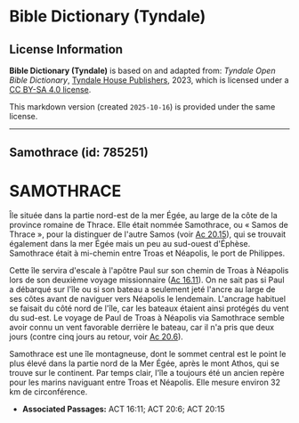 # Bible Dictionary (Tyndale)

## License Information

**Bible Dictionary (Tyndale)** is based on and adapted from: _Tyndale Open Bible Dictionary_, [Tyndale House Publishers](https://tyndaleopenresources.com/), 2023, which is licensed under a [CC BY-SA 4.0 license](https://creativecommons.org/licenses/by-sa/4.0/legalcode.en).

This markdown version (created `2025-10-16`) is provided under the same license.



--------------------------------

## Samothrace (id: 785251)

SAMOTHRACE
==========

Île située dans la partie nord\-est de la mer Égée, au large de la côte de la province romaine de Thrace. Elle était nommée Samothrace, ou « Samos de Thrace », pour la distinguer de l'autre Samos (voir [Ac 20\.15](https://ref.ly/Acts20:15)), qui se trouvait également dans la mer Égée mais un peu au sud\-ouest d'Éphèse. Samothrace était à mi\-chemin entre Troas et Néapolis, le port de Philippes.

Cette île servira d'escale à l'apôtre Paul sur son chemin de Troas à Néapolis lors de son deuxième voyage missionnaire ([Ac 16\.11](https://ref.ly/Acts16:11)). On ne sait pas si Paul a débarqué sur l'île ou si son bateau a seulement jeté l'ancre au large de ses côtes avant de naviguer vers Néapolis le lendemain. L'ancrage habituel se faisait du côté nord de l'île, car les bateaux étaient ainsi protégés du vent du sud\-est. Le voyage de Paul de Troas à Néapolis via Samothrace semble avoir connu un vent favorable derrière le bateau, car il n'a pris que deux jours (contre cinq jours au retour, voir [Ac 20\.6](https://ref.ly/Acts20:6)).

Samothrace est une île montagneuse, dont le sommet central est le point le plus élevé dans la partie nord de la Mer Égée, après le mont Athos, qui se trouve sur le continent. Par temps clair, l'île a toujours été un ancien repère pour les marins naviguant entre Troas et Néapolis. Elle mesure environ 32 km de circonférence.

* **Associated Passages:** ACT 16:11; ACT 20:6; ACT 20:15

